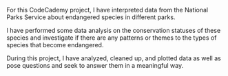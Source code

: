 For this CodeCademy project, I have interpreted data from the National Parks Service about endangered species in different parks.

I have performed some data analysis on the conservation statuses of these species and investigate if there are any patterns or themes to the types of species that become endangered. 

During this project, I have analyzed, cleaned up, and plotted data as well as pose questions and seek to answer them in a meaningful way.
